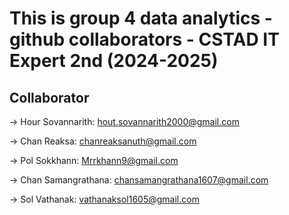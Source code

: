 # This is group 4 data analytics - github collaborators - CSTAD IT Expert 2nd (2024-2025)
## Collaborator 
-> Hour Sovannarith: hout.sovannarith2000@gmail.com

-> Chan Reaksa: chanreaksanuth@gmail.com

-> Pol Sokkhann: Mrrkhann9@gmail.com

-> Chan Samangrathana: chansamangrathana1607@gmail.com

-> Sol Vathanak: vathanaksol1605@gmail.com
